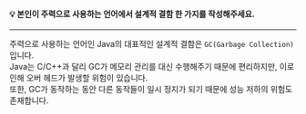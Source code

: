 #### 💡 본인이 주력으로 사용하는 언어에서 설계적 결함 한 가지를 작성해주세요.
---
주력으로 사용하는 언어인 Java의 대표적인 설계적 결함은 `GC(Garbage Collection)`입니다.  
Java는 C/C++과 달리 GC가 메모리 관리를 대신 수행해주기 때문에 편리하지만, 이로 인해 오버 헤드가 발생할 위험이 있습니다.  
또한, GC가 동작하는 동안 다른 동작들이 일시 정지가 되기 때문에 성능 저하의 위험도 존재합니다.  
